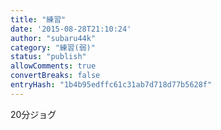 ```yaml
---
title: "練習"
date: '2015-08-28T21:10:24'
author: "subaru44k"
category: "練習(弱)"
status: "publish"
allowComments: true
convertBreaks: false
entryHash: "1b4b95edffc61c31ab7d718d77b5628f"
---
```

20分ジョグ
